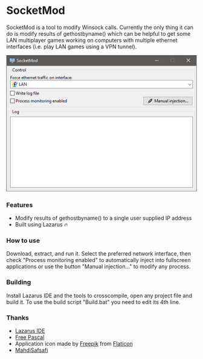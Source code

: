 # SocketMod

SocketMod is a tool to modify Winsock calls. Currently the only thing it can do is modify results of gethostbyname() which can be helpful to get some LAN multiplayer games working on computers with multiple ethernet interfaces (i.e. play LAN games using a VPN tunnel).

<p align="center">
  <img src="./.github/SocketMod.png" alt="SocketMod">
</p>

### Features
- Modify results of gethostbyname() to a single user supplied IP address
- Built using Lazarus :fire:

### How to use
Download, extract, and run it. Select the preferred network interface, then check "Process monitoring enabled" to automatically inject into fullscreen applications or use the button "Manual injection..." to modify any process.

### Building
Install Lazarus IDE and the tools to crosscompile, open any project file and build it. To use the build script "Build.bat" you need to edit its 4th line.

### Thanks
- [Lazarus IDE](https://www.lazarus-ide.org)
- [Free Pascal](https://www.freepascal.org)
- Application icon made by [Freepik](https://www.freepik.com) from [Flaticon](https://www.flaticon.com)
- [MahdiSafsafi](https://github.com/MahdiSafsafi)